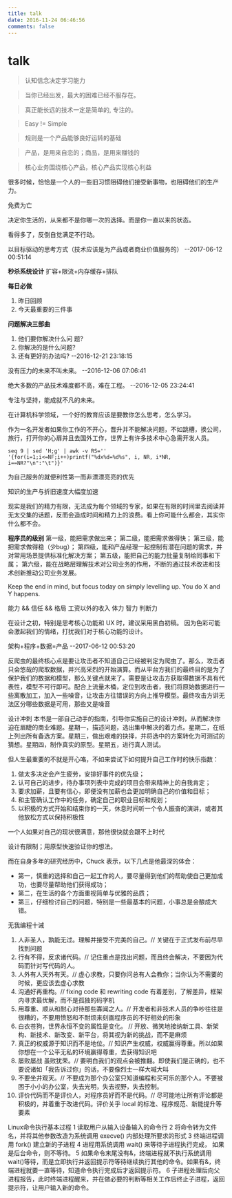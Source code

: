 ```yaml
---
title: talk
date: 2016-11-24 06:46:56
comments: false
---
```



# talk

> 认知信念决定学习能力

> 当你已经出发，最大的困难已经不服存在。 

> 真正能长远的技术一定是简单的, 专注的。

> Easy != Simple

> 规则是一个产品能够良好运转的基础

> 产品，是用来自恋的；商品，是用来赚钱的

> 核心业务围绕核心产品，核心产品实现核心利益

很多时候，恰恰是一个人的一些旧习惯阻碍他们接受新事物，也阻碍他们的生产力。

免费为亡

决定你生活的，从来都不是你哪一次的选择。而是你一直以来的状态。

看得多了，反倒自觉满足不行动。

以目标驱动的思考方式（技术应该是为产品或者商业价值服务的）
--2017-06-12 00:51:14


**秒杀系统设计**
扩容+限流+内存缓存+排队

**每日必做**
1. 昨日回顾
2. 今天最重要的三件事

**问题解决三部曲**
1. 他们要你解决什么问 题?
2. 你解决的是什么问题?
3. 还有更好的办法吗? 
--2016-12-21 23:18:15

没有压力的未来不叫未来。
--2016-12-06 07:06:41

绝大多数的产品技术难度都不高，难在工程。
--2016-12-05 23:24:41

专注与坚持，能成就不凡的未来。

在计算机科学领域，一个好的教育应该是要教你怎么思考，怎么学习。

作为一名开发者如果你工作的不开心，晋升并不能解决问题，不如跳槽，换公司，旅行，打开你的心扉并且去国外工作，世界上有许多技术中心急需开发人员。

```shell
seq 9 | sed 'H;g' | awk -v RS='' '{for(i=1;i<=NF;i++)printf("%dx%d=%d%s", i, NR, i*NR, i==NR?"\n":"\t")}'
```

为自己服务的就便利性第一而非漂漂亮亮的优先

知识的生产与折旧速度大幅度加速

现实是我们的精力有限，无法成为每个领域的专家，如果在有限的时间里去阅读并无太交集的话题，反而会造成时间和精力上的浪费。看上你可能什么都会，其实你什么都不会。

**程序员的级别**
第一级，能把需求做出来；
第二级，能把需求做得快；
第三级，能把需求做得稳（少bug）；
第四级，能和产品经理一起控制有潜在问题的需求，并对常用场景提供标准化解决方案；
第五级，能把自己的能力批量复制给同事和下属；
第六级，能在战略层理解技术对公司业务的作用，不断的通过技术改进和技术创新推动公司业务发展。


Keep the end in mind, but focus today on simply levelling up.
You do X and Y happens.

能力 && 信任 && 格局
工资以外的收入
体力 智力 判断力

在设计之初，特别是思考核心功能和 UX 时，建议采用黑白初稿。
因为色彩可能会激起我们的情绪，打扰我们对于核心功能的设计。

架构+程序+数据=产品
--2017-06-12 00:53:20

反爬虫的最终核心点是要让攻击者不知道自己已经被判定为爬虫了。那么，攻击者只会悠哉的爬取数据，并兴高采烈的开始演算。而从平台方我们的最终目的是为了保护我们的数据和模型，那么关键点就来了。需要是让攻击方获取得数据不具有代表性，模型不可行即可。配合上流量木桶，定位到攻击者，我们将原始数据进行一些离散加工，加入一些噪音，让攻击方往错误的方向上推导模型。最终攻击方讲无法区分哪些数据是可用，那些又是噪音

设计冲刺
本书是一部自己动手的指南，引导你实施自己的设计冲刺，从而解决你迫在眉睫的商业难题。星期一，描述问题，选出集中解决的着力点。星期二，在纸上列出所有备选方案。星期三，做出艰难的抉择，并将选中的方案转化为可测试的猜想。星期四，制作真实的原型。星期五，进行真人测试。

但人生最重要的不就是开心咯，不如来尝试下如何提升自己工作时的快乐指数：
1. 做太多决定会产生疲劳，安排好事件的优先级；
2. 认可自己的进步，待办事项列表中完成的项目会带来精神上的自我肯定；
3. 要求加薪，且要有信心，即便没有加薪也会更加明确自己的价值和目标；
4. 和主管确认工作中的任务，确定自己的职业目标和规划；
5. 以积极的方式开始和结束你的一天，休息时间听一个令人振奋的演讲，或者其他放松方式以保持积极性

一个人如果对自己的现状很满意，那他很快就会跟不上时代

设计有限制；用原型快速验证你的想法。

而在自身多年的研究经历中，Chuck 表示，以下几点是他最深的体会：
* 第一，慎重的选择和自己一起工作的人，要尽量得到他们的帮助使自己更加成功，也要尽量帮助他们获得成功；
* 第二，在生活的各个方面重视简单与优雅的品质；
* 第三，仔细检讨自己的问题，特别是一些最基本的问题，小事总是会酿成大错。

无我编程十诫
1. 人非圣人，孰能无过。理解并接受不完美的自己。// 关键在于正式发布前尽早找到问题
2. 行有不得，反求诸代码。// 记住重点是找出问题，而且终会解决，不要因为代码而针对写代码的人。
3. 人外有人天外有天。// 虚心求教，只要你问总有人会教你；当你认为不需要的时候，更应该去虚心求教
4. 沟通好再重构。// fixing code 和 rewriting code 有着差别，了解差异，框架内寻求最优解，而不是孤独的码字机
5. 用尊重、顺从和耐心对待那些寡闻之人。// 开发者和非技术人员的争吵往往是很糟的，不要用愤怒和不耐烦来刻画程序员的不好相处的形象
6. 白衣苍狗，世界永恒不变的属性是变化。 // 开放、微笑地接纳新工具、新架构、新技术、新改变、新平台，将其视为新的挑战，而不是麻烦
7. 真正的权威源于知识而不是地位。// 知识产生权威，权威赢得尊重。所以如果你想在一个公平无私的环境赢得尊重，去获得知识吧
8. 屡败屡战 虽败犹荣。// 要明白我们的观点会被推翻。即使我们是正确的，也不要说诸如「我告诉过你」的话，不要像烈士一样大喊大叫
9. 不要坐井观天。// 不要成为那个办公室只知道编程和买可乐的那个人。不要被困于小小的办公室，失去光明，失去视野，失去控制。
10. 评价代码而不是评价人，对程序员好而不是代码。// 尽可能地让所有评论都是积极的，并着重于改进代码。评价关乎 local 的标准、程序规范、新能提升等要素

Linux命令执行基本过程
1  读取用户从输入设备输入的命令行
2 将命令转为文件名，并将其他参数改造为系统调用  execve() 内部处理所要求的形式
3 终端进程调用 fork() 建立新的子进程
4 进程用系统调用 wait() 来等待子进程执行完成， 如果是后台命令，则不等待。
5 如果命令末尾没有&，终端进程就不执行系统调用 wait()等待，而是立即执行并返回提示符等待继续执行其他的命令。如果有&，终端进程就要一直等待，知道命令执行完成后才返回提示符。
6 子进程处理后向父进程报告，此时终端进程醒来，并在做必要的判断等相关工作后终止子进程，返回提示符，让用户输入新的命令。

